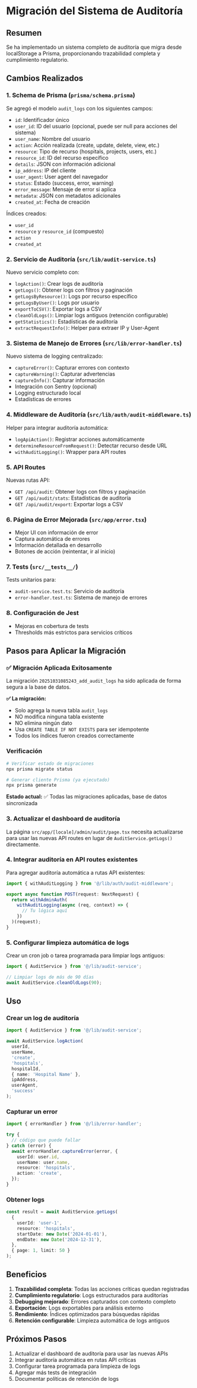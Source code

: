 # Migración del Sistema de Auditoría

## Resumen

Se ha implementado un sistema completo de auditoría que migra desde localStorage a Prisma, proporcionando trazabilidad completa y cumplimiento regulatorio.

## Cambios Realizados

### 1. Schema de Prisma (`prisma/schema.prisma`)

Se agregó el modelo `audit_logs` con los siguientes campos:

- `id`: Identificador único
- `user_id`: ID del usuario (opcional, puede ser null para acciones del sistema)
- `user_name`: Nombre del usuario
- `action`: Acción realizada (create, update, delete, view, etc.)
- `resource`: Tipo de recurso (hospitals, projects, users, etc.)
- `resource_id`: ID del recurso específico
- `details`: JSON con información adicional
- `ip_address`: IP del cliente
- `user_agent`: User agent del navegador
- `status`: Estado (success, error, warning)
- `error_message`: Mensaje de error si aplica
- `metadata`: JSON con metadatos adicionales
- `created_at`: Fecha de creación

Índices creados:
- `user_id`
- `resource` y `resource_id` (compuesto)
- `action`
- `created_at`

### 2. Servicio de Auditoría (`src/lib/audit-service.ts`)

Nuevo servicio completo con:
- `logAction()`: Crear logs de auditoría
- `getLogs()`: Obtener logs con filtros y paginación
- `getLogsByResource()`: Logs por recurso específico
- `getLogsByUser()`: Logs por usuario
- `exportToCSV()`: Exportar logs a CSV
- `cleanOldLogs()`: Limpiar logs antiguos (retención configurable)
- `getStatistics()`: Estadísticas de auditoría
- `extractRequestInfo()`: Helper para extraer IP y User-Agent

### 3. Sistema de Manejo de Errores (`src/lib/error-handler.ts`)

Nuevo sistema de logging centralizado:
- `captureError()`: Capturar errores con contexto
- `captureWarning()`: Capturar advertencias
- `captureInfo()`: Capturar información
- Integración con Sentry (opcional)
- Logging estructurado local
- Estadísticas de errores

### 4. Middleware de Auditoría (`src/lib/auth/audit-middleware.ts`)

Helper para integrar auditoría automática:
- `logApiAction()`: Registrar acciones automáticamente
- `determineResourceFromRequest()`: Detectar recurso desde URL
- `withAuditLogging()`: Wrapper para API routes

### 5. API Routes

Nuevas rutas API:

- `GET /api/audit`: Obtener logs con filtros y paginación
- `GET /api/audit/stats`: Estadísticas de auditoría
- `GET /api/audit/export`: Exportar logs a CSV

### 6. Página de Error Mejorada (`src/app/error.tsx`)

- Mejor UI con información de error
- Captura automática de errores
- Información detallada en desarrollo
- Botones de acción (reintentar, ir al inicio)

### 7. Tests (`src/__tests__/`)

Tests unitarios para:
- `audit-service.test.ts`: Servicio de auditoría
- `error-handler.test.ts`: Sistema de manejo de errores

### 8. Configuración de Jest

- Mejoras en cobertura de tests
- Thresholds más estrictos para servicios críticos

## Pasos para Aplicar la Migración

### ✅ Migración Aplicada Exitosamente

La migración `20251031085243_add_audit_logs` ha sido aplicada de forma segura a la base de datos.

**✅ La migración:**
- Solo agrega la nueva tabla `audit_logs`
- NO modifica ninguna tabla existente
- NO elimina ningún dato
- Usa `CREATE TABLE IF NOT EXISTS` para ser idempotente
- Todos los índices fueron creados correctamente

### Verificación

```bash
# Verificar estado de migraciones
npx prisma migrate status

# Generar cliente Prisma (ya ejecutado)
npx prisma generate
```

**Estado actual:** ✅ Todas las migraciones aplicadas, base de datos sincronizada

### 3. Actualizar el dashboard de auditoría

La página `src/app/[locale]/admin/audit/page.tsx` necesita actualizarse para usar las nuevas API routes en lugar de `AuditService.getLogs()` directamente.

### 4. Integrar auditoría en API routes existentes

Para agregar auditoría automática a rutas API existentes:

```typescript
import { withAuditLogging } from '@/lib/auth/audit-middleware';

export async function POST(request: NextRequest) {
  return withAdminAuth(
    withAuditLogging(async (req, context) => {
      // Tu lógica aquí
    })
  )(request);
}
```

### 5. Configurar limpieza automática de logs

Crear un cron job o tarea programada para limpiar logs antiguos:

```typescript
import { AuditService } from '@/lib/audit-service';

// Limpiar logs de más de 90 días
await AuditService.cleanOldLogs(90);
```

## Uso

### Crear un log de auditoría

```typescript
import { AuditService } from '@/lib/audit-service';

await AuditService.logAction(
  userId,
  userName,
  'create',
  'hospitals',
  hospitalId,
  { name: 'Hospital Name' },
  ipAddress,
  userAgent,
  'success'
);
```

### Capturar un error

```typescript
import { errorHandler } from '@/lib/error-handler';

try {
  // código que puede fallar
} catch (error) {
  await errorHandler.captureError(error, {
    userId: user.id,
    userName: user.name,
    resource: 'hospitals',
    action: 'create',
  });
}
```

### Obtener logs

```typescript
const result = await AuditService.getLogs(
  {
    userId: 'user-1',
    resource: 'hospitals',
    startDate: new Date('2024-01-01'),
    endDate: new Date('2024-12-31'),
  },
  { page: 1, limit: 50 }
);
```

## Beneficios

1. **Trazabilidad completa**: Todas las acciones críticas quedan registradas
2. **Cumplimiento regulatorio**: Logs estructurados para auditorías
3. **Debugging mejorado**: Errores capturados con contexto completo
4. **Exportación**: Logs exportables para análisis externo
5. **Rendimiento**: Índices optimizados para búsquedas rápidas
6. **Retención configurable**: Limpieza automática de logs antiguos

## Próximos Pasos

1. Actualizar el dashboard de auditoría para usar las nuevas APIs
2. Integrar auditoría automática en rutas API críticas
3. Configurar tarea programada para limpieza de logs
4. Agregar más tests de integración
5. Documentar políticas de retención de logs

